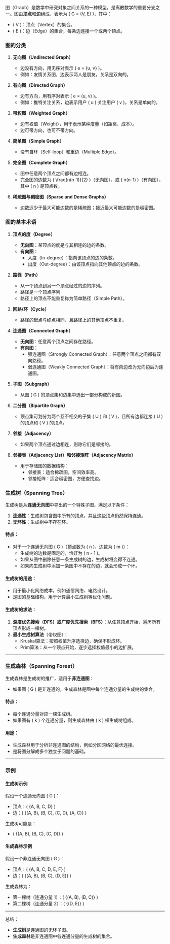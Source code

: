图（Graph）是数学中研究对象之间关系的一种模型，是离散数学的重要分支之一。图由**顶点**和**边**组成，表示为 \( G = (V, E) \)，其中：

- \( V \)：顶点（Vertex）的集合。
- \( E \)：边（Edge）的集合，每条边连接一个或两个顶点。

### 图的分类
1. **无向图（Undirected Graph）**
   - 边没有方向，用无序对表示 \( e = \{u, v\} \)。
   - 例如：友情关系图，边表示两人是朋友，关系是双向的。

2. **有向图（Directed Graph）**
   - 边有方向，用有序对表示 \( e = (u, v) \)。
   - 例如：推特关注关系，边表示用户 \( u \) 关注用户 \( v \)，关系是单向的。

3. **带权图（Weighted Graph）**
   - 边有权值（Weight），用于表示某种度量（如距离、成本）。
   - 边可带方向，也可不带方向。

4. **简单图（Simple Graph）**
   - 没有自环（Self-loop）和重边（Multiple Edge）。

5. **完全图（Complete Graph）**
   - 图中任意两个顶点之间都有边相连。
   - 完全图的边数为 \( \frac{n(n-1)}{2} \)（无向图），或 \( n(n-1) \)（有向图），其中 \( n \) 是顶点数。

6. **稀疏图与稠密图（Sparse and Dense Graphs）**
   - 边数远少于最大可能边数的是稀疏图；接近最大可能边数的是稠密图。

### 图的基本术语
1. **顶点的度（Degree）**
   - **无向图**：某顶点的度是与其相连的边的条数。
   - **有向图**：
     - 入度（In-degree）：指向该顶点的边的条数。
     - 出度（Out-degree）：由该顶点指向其他顶点的边的条数。

2. **路径（Path）**
   - 从一个顶点到另一个顶点经过的边的序列。
   - 路径是一个顶点序列
   - 路径上的顶点不能重复称为简单路径（Simple Path）。

3. **回路/环（Cycle）**
   - 路径的起点与终点相同，且路径上的其他顶点不重复。

4. **连通图（Connected Graph）**
   - **无向图**：任意两个顶点之间存在路径。
   - **有向图**：
     - 强连通图（Strongly Connected Graph）：任意两个顶点之间都有双向路径。
     - 弱连通图（Weakly Connected Graph）：将有向边改为无向边后为连通图。

5. **子图（Subgraph）**
   - 从图 \( G \) 的顶点集和边集中选出一部分构成的新图。

6. **二分图（Bipartite Graph）**
   - 顶点集可划分为两个互不相交的子集 \( U \) 和 \( V \)，且所有边都连接 \( U \) 的顶点和 \( V \) 的顶点。

7. **邻接（Adjacency）**
   - 如果两个顶点通过边相连，则称它们是邻接的。

8. **邻接表（Adjacency List）和邻接矩阵（Adjacency Matrix）**
   - 用于存储图的数据结构：
     - 邻接表：适合稀疏图，空间效率高。
     - 邻接矩阵：适合稠密图，方便查找边。

### **生成树（Spanning Tree）**

生成树是从**连通无向图**中导出的一个特殊子图，满足以下条件：
1. **连通性**：生成树包含图中所有的顶点，并且这些顶点仍然保持连通。
2. **无环性**：生成树中不存在环。

#### 特点：
- 对于一个连通无向图 \( G \)（顶点数为 \( n \)，边数为 \( m \)）：
  - 生成树的边数是固定的，恰好为 \( n - 1 \)。
  - 如果从图中删除任意一条生成树的边，生成树将变得不连通。
  - 如果向生成树中添加一条图中不存在的边，就会形成一个环。

#### 生成树的用途：
- 用于最小化网络成本，例如通信网络、电路设计。
- 是图的基础结构，用于计算最小生成树等优化问题。

#### 生成树的求法：
1. **深度优先搜索（DFS）或广度优先搜索（BFS）**：从任意顶点开始，遍历所有顶点形成一棵树。
2. **最小生成树算法**（带权图）：
   - Kruskal算法：按照权值升序选择边，确保不形成环。
   - Prim算法：从一个顶点开始，逐步选择权值最小的边扩展。

---

### **生成森林（Spanning Forest）**

生成森林是生成树的推广，适用于**非连通图**：
- 如果图 \( G \) 是非连通的，生成森林是图中每个连通分量的生成树的集合。

#### 特点：
- 每个连通分量对应一棵生成树。
- 如果图有 \( k \) 个连通分量，则生成森林由 \( k \) 棵生成树组成。

#### 用途：
- 生成森林用于分析非连通图的结构，例如分区网络的最优连接。
- 是将图分解成多个独立子问题的基础。

---

### 示例

#### 生成树示例
假设一个连通无向图 \( G \)：
- 顶点：\( \{A, B, C, D\} \)
- 边：\( \{(A, B), (B, C), (C, D), (A, C)\} \)

生成树可能是：
- \( \{(A, B), (B, C), (C, D)\} \)

#### 生成森林示例
假设一个非连通无向图 \( G \)：
- 顶点：\( \{A, B, C, D, E, F\} \)
- 边：\( \{(A, B), (B, C), (D, E)\} \)

生成森林为：
- 第一棵树（连通分量 1）：\( \{(A, B), (B, C)\} \)
- 第二棵树（连通分量 2）：\( \{(D, E)\} \)

---

总结：
- **生成树**是连通图的无环子图。
- **生成森林**是非连通图中各连通分量的生成树的集合。